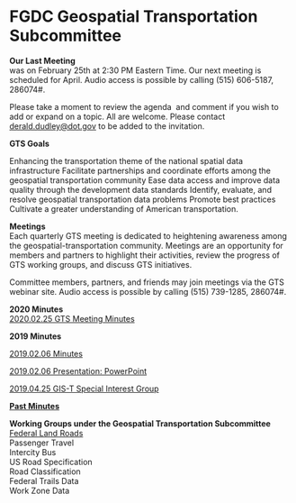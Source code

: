# FGDC Geospatial Transportation Subcommittee

**Our Last Meeting**   
was on February 25th at 2:30 PM Eastern Time. Our next meeting is scheduled for April. Audio access is possible by calling (515) 606-5187, 286074#.

Please take a moment to review the agenda  and comment if you wish to add or expand on a topic. All are welcome. Please contact derald.dudley@dot.gov to be added to the invitation.

**GTS Goals**

Enhancing the transportation theme of the national spatial data infrastructure
Facilitate partnerships and coordinate efforts among the geospatial transportation community
Ease data access and improve data quality through the development data standards
Identify, evaluate, and resolve geospatial transportation data problems
Promote best practices
Cultivate a greater understanding of American transportation.

**Meetings**   
Each quarterly GTS meeting is dedicated to heightening awareness among the geospatial-transportation community. Meetings are an opportunity for members and partners to highlight their activities, review the progress of GTS working groups, and discuss GTS initiatives.

Committee members, partners, and friends may join meetings via the GTS webinar site.
Audio access is possible by calling (515) 739-1285, 286074#.
 
**2020 Minutes**    
[2020.02.25 GTS Meeting Minutes](https://docs.google.com/document/d/1XZMEt-K7MmBNaO3TIROTenlhVnNY6mCXiwIpzfnexQE)

**2019 Minutes**

[2019.02.06 Minutes](https://docs.google.com/document/d/1XWPKGA7W-Vy_YTFU4ga3rzDOb8DpsPL405bWnMPtcW4/edit)

[2019.02.06 Presentation: PowerPoint](https://drive.google.com/drive/folders/1Z9rGgAb50fJgZaSNCnGN58OdJ5CcdrdG)

[2019.04.25 GIS-T Special Interest Group](https://communities.geoplatform.gov/ngda-transportation/wp-content/uploads/2019/06/2019_april_gis-t_sig.pdf)

[**Past Minutes**](https://communities.geoplatform.gov/ngda-transportation/transportation-subcommittee/2019-meetings-of-the-transportation-subcommittee/)

**Working Groups under the Geospatial Transportation Subcommittee**       
[Federal Land Roads](https://communities.geoplatform.gov/ngda-transportation/federal-lands-roads-working-group/)   
Passenger Travel   
Intercity Bus   
US Road Specification      
Road Classification  
Federal Trails Data   
Work Zone Data   
  


